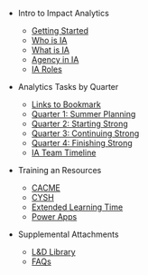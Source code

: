 <!-- _sidebar.md -->
- Intro to Impact Analytics
    - [Getting Started](README.md)
    - [Who is IA](ia_who.md)
    - [What is IA](ia_what.md)
    - [Agency in IA](ia_agency.md)
    - [IA Roles](ia_roles.md) 

- Analytics Tasks by Quarter
    - [Links to Bookmark](links.md)
    - [Quarter 1: Summer Planning](q1.md)
    - [Quarter 2: Starting Strong](q2.md)
    - [Quarter 3: Continuing Strong](q3.md)
    - [Quarter 4: Finishing Strong](q4.md)
    - [IA Team Timeline](iatimeline.md)

- Training an Resources
    - [CACME](cacme.md)
    - [CYSH](cysh.md)
    - [Extended Learning Time](elt.md)
    - [Power Apps](pwrapps.md)

- Supplemental Attachments
    - [L&D Library](l&d.md)
    - [FAQs](faq.md)